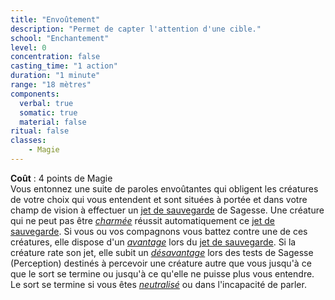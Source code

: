 ```yaml
---
title: "Envoûtement"
description: "Permet de capter l'attention d'une cible."
school: "Enchantement"
level: 0
concentration: false
casting_time: "1 action"
duration: "1 minute"
range: "18 mètres"
components:
  verbal: true
  somatic: true
  material: false
ritual: false
classes:
    - Magie
---
```

**Coût** : 4 points de Magie  
Vous entonnez une suite de paroles envoûtantes qui obligent les créatures de votre choix qui vous entendent et sont situées à portée et dans votre champ de vision à effectuer un [jet de sauvegarde](/utiliser-les-caracteristiques/#jets-de-sauvegarde) de Sagesse. Une créature qui ne peut pas être [_charmée_](/gerer-la-sante-du-personnage/#charme) réussit automatiquement ce [jet de sauvegarde](/utiliser-les-caracteristiques/#jets-de-sauvegarde). Si vous ou vos compagnons vous battez contre une de ces créatures, elle dispose d'un [_avantage_](/utiliser-les-caracteristiques/#avantage-et-desavantage) lors du [jet de sauvegarde](/utiliser-les-caracteristiques/#jets-de-sauvegarde). Si la créature rate son jet, elle subit un [_désavantage_](/utiliser-les-caracteristiques/#avantage-et-desavantage) lors des tests de Sagesse (Perception) destinés à percevoir une créature autre que vous jusqu'à ce que le sort se termine ou jusqu'à ce qu'elle ne puisse plus vous entendre. Le sort se termine si vous êtes [_neutralisé_](/gerer-la-sante-du-personnage/#neutralise) ou dans l'incapacité de parler.
